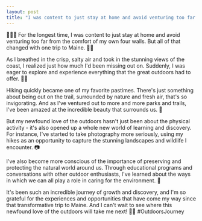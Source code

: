 ```yaml
---
layout: post
title: "I was content to just stay at home and avoid venturing too far from the comfort of my own four walls🏡"
---
```


🏡🇺🇸 For the longest time, I was content to just stay at home and avoid venturing too far from the comfort of my own four walls. But all of that changed with one trip to Maine. 🌲🌊

As I breathed in the crisp, salty air and took in the stunning views of the coast, I realized just how much I'd been missing out on. Suddenly, I was eager to explore and experience everything that the great outdoors had to offer. 🙌🏼

Hiking quickly became one of my favorite pastimes. There's just something about being out on the trail, surrounded by nature and fresh air, that's so invigorating. And as I've ventured out to more and more parks and trails, I've been amazed at the incredible beauty that surrounds us. 🌿

But my newfound love of the outdoors hasn't just been about the physical activity - it's also opened up a whole new world of learning and discovery. For instance, I've started to take photography more seriously, using my hikes as an opportunity to capture the stunning landscapes and wildlife I encounter. 📷

I've also become more conscious of the importance of preserving and protecting the natural world around us. Through educational programs and conversations with other outdoor enthusiasts, I've learned about the ways in which we can all play a role in caring for the environment. 🌄

It's been such an incredible journey of growth and discovery, and I'm so grateful for the experiences and opportunities that have come my way since that transformative trip to Maine. And I can't wait to see where this newfound love of the outdoors will take me next! 🌿🌸 #OutdoorsJourney
